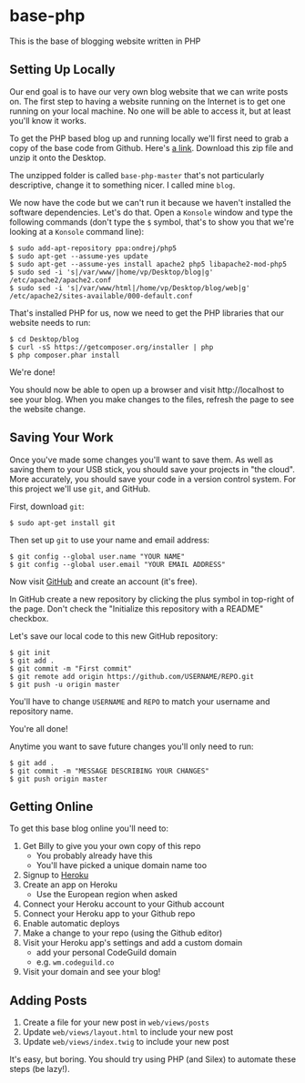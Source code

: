 # base-php
This is the base of blogging website written in PHP

## Setting Up Locally

Our end goal is to have our very own blog website that we can write posts on. The first step to having a website running on the Internet is to get one running on your local machine. No one will be able to access it, but at least you'll know it works.

To get the PHP based blog up and running locally we'll first need to grab a copy of the base code from Github. Here's [a link](https://github.com/CodeGuild-co/base-php/archive/master.zip). Download this zip file and unzip it onto the Desktop.

The unzipped folder is called `base-php-master` that's not particularly descriptive, change it to something nicer. I called mine `blog`.

We now have the code but we can't run it because we haven't installed the software dependencies. Let's do that. Open a `Konsole` window and type the following commands (don't type the `$` symbol, that's to show you that we're looking at a `Konsole` command line):

    $ sudo add-apt-repository ppa:ondrej/php5
    $ sudo apt-get --assume-yes update
    $ sudo apt-get --assume-yes install apache2 php5 libapache2-mod-php5
    $ sudo sed -i 's|/var/www/|home/vp/Desktop/blog|g' /etc/apache2/apache2.conf
    $ sudo sed -i 's|/var/www/html|/home/vp/Desktop/blog/web|g' /etc/apache2/sites-available/000-default.conf

That's installed PHP for us, now we need to get the PHP libraries that our website needs to run:

    $ cd Desktop/blog
    $ curl -sS https://getcomposer.org/installer | php
    $ php composer.phar install

We're done!

You should now be able to open up a browser and visit http://localhost to see your blog. When you make changes to the files, refresh the page to see the website change.

## Saving Your Work

Once you've made some changes you'll want to save them. As well as saving them to your USB stick, you should save your projects in "the cloud". More accurately, you should save your code in a version control system. For this project we'll use `git`, and GitHub.

First, download `git`:

    $ sudo apt-get install git

Then set up `git` to use your name and email address:

    $ git config --global user.name "YOUR NAME"
    $ git config --global user.email "YOUR EMAIL ADDRESS"

Now visit [GitHub](https://github.com) and create an account (it's free).

In GitHub create a new repository by clicking the plus symbol in top-right of the page. Don't check the "Initialize this repository with a README" checkbox.

Let's save our local code to this new GitHub repository:

    $ git init
    $ git add .
    $ git commit -m "First commit"
    $ git remote add origin https://github.com/USERNAME/REPO.git
    $ git push -u origin master

You'll have to change `USERNAME` and `REPO` to match your username and repository name.

You're all done!

Anytime you want to save future changes you'll only need to run:

    $ git add .
    $ git commit -m "MESSAGE DESCRIBING YOUR CHANGES"
    $ git push origin master

## Getting Online

To get this base blog online you'll need to:

1. Get Billy to give you your own copy of this repo
    - You probably already have this
    - You'll have picked a unique domain name too
2. Signup to [Heroku](heroku.com)
3. Create an app on Heroku
    - Use the European region when asked
4. Connect your Heroku account to your Github account
5. Connect your Heroku app to your Github repo
6. Enable automatic deploys
7. Make a change to your repo (using the Github editor)
8. Visit your Heroku app's settings and add a custom domain
    - add your personal CodeGuild domain
    - e.g. `wm.codeguild.co`
8. Visit your domain and see your blog!


## Adding Posts

1. Create a file for your new post in `web/views/posts`
2. Update `web/views/layout.html` to include your new post
2. Update `web/views/index.twig` to include your new post

It's easy, but boring. You should try using PHP (and Silex) to automate these steps (be lazy!).
